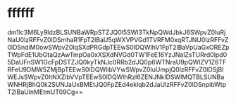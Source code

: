 # ffffff
dm1lc3M6Ly9ldzBLSUNBaWRpSTZJQ0l5SWl3TkNpQWdJbkJ6SWpvZ0luRjNaU0lzRFFvZ0lDSmhaR1FpT2lBaU5qWXVPVGd1TVRFM0xqRTJNU0lzRFFvZ0lDSndiM0owSWpvZ0lqSXdPRGdpTEEwS0lDQWlhV1FpT2lBaVpUaGxOREZpTWpFdE1UbGtaQzAwTmpOa0xXSXdNVGd0TW1FeE16YzJNalZsTURrd0lpd05DaUFnSW1GcFpDSTZJQ0kyTkNJc0RRb2dJQ0p6WTNraU9pQWlZV1Z6TFRFeU9DMW5ZMjBpTEEwS0lDQWlibVYwSWpvZ0luUmpjQ0lzRFFvZ0lDSjBlWEJsSWpvZ0ltNXZibVVpTEEwS0lDQWlhRzl6ZENJNklDSWlMQTBLSUNBaWNHRjBhQ0k2SUNJaUxBMEtJQ0FpZEd4eklqb2dJaUlzRFFvZ0lDSnpibWtpT2lBaUlnMEtmUT09Cg==
